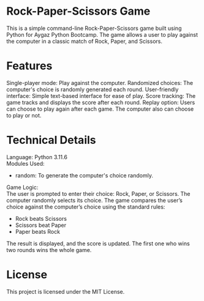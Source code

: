 # Rock-Paper-Scissors Game
This is a simple command-line Rock-Paper-Scissors game built using Python for Aygaz Python Bootcamp. The game allows a user to play against the computer in a classic match of Rock, Paper, and Scissors.

# Features
Single-player mode: Play against the computer.
Randomized choices: The computer's choice is randomly generated each round.
User-friendly interface: Simple text-based interface for ease of play.
Score tracking: The game tracks and displays the score after each round.
Replay option: Users can choose to play again after each game. The computer also can choose to play or not.

# Technical Details
Language: Python 3.11.6\
Modules Used:
-   random: To generate the computer's choice randomly.

Game Logic:\
The user is prompted to enter their choice: Rock, Paper, or Scissors.
The computer randomly selects its choice.
The game compares the user’s choice against the computer’s choice using the standard rules:
-   Rock beats Scissors
-   Scissors beat Paper
-   Paper beats Rock

The result is displayed, and the score is updated.
The first one who wins two rounds wins the whole game.

# License
This project is licensed under the MIT License.
